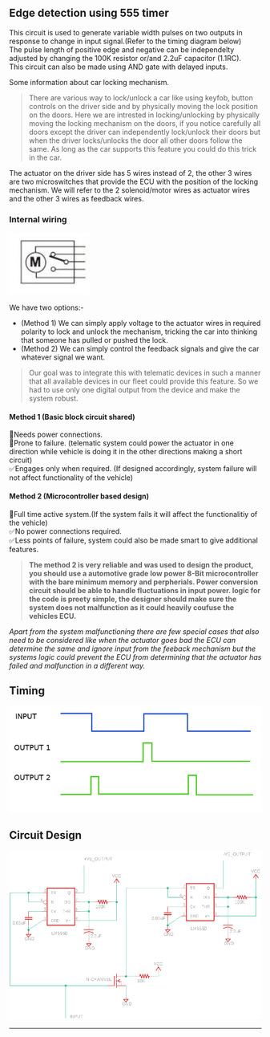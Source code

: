 
## __Edge detection using 555 timer__

This circuit is used to generate variable width pulses on two outputs in response to change in input signal.(Refer to the timing diagram below)\
The pulse length of positive edge and negative can be independelty adjusted by changing the 100K resistor or/and 2.2uF capacitor (1.1RC).\
This circuit can also be made using AND gate with delayed inputs.

Some information about car locking mechanism.

> There are various way to lock/unlock a car like using keyfob, button controls on the driver side and by physically moving the lock position on the doors.
Here we are intrested in locking/unlocking by physically moving the locking mechanism on the doors, if you notice carefully all doors except the driver can independently lock/unlock their doors but when the driver locks/unlocks the door all other doors follow the same. As long as the car supports this feature you could do this trick in the car.

The actuator on the driver side has 5 wires instead of 2, the other 3 wires are two microswitches that provide the ECU with the position of the locking mechanism. We will refer to the 2 solenoid/motor wires as actuator wires and the other 3 wires as feedback wires.

### Internal wiring
![alt text](lock_internal_wiring.png "lock_internal_wiring")

We have two options:-
* (Method 1) We can simply apply voltage to the actuator wires in required polarity to lock and unlock the mechanism, tricking the car into thinking that someone has pulled or pushed the lock.
* (Method 2) We can simply control the feedback signals and give the car whatever signal we want. 


> Our goal was to integrate this with telematic devices in such a manner that all available devices in our fleet could provide this feature. So we had to use only one digital output from the device and make the system robust.  

#### Method 1 (Basic block circuit shared)
:red_circle:Needs power connections.\
:red_circle:Prone to failure. (telematic system could power the actuator in one direction while vehicle is doing it in the other directions making a short circuit)\
:white_check_mark:Engages only when required. (If designed accordingly, system failure will not affect functionality of the vehicle)

#### Method 2 (Microcontroller based design)
:red_circle:Full time active system.(If the system fails it will affect the functionalitiy of the vehicle)\
:white_check_mark:No power connections required.\
:white_check_mark:Less points of failure, system could also be made smart to give additional features.


> __The method 2 is very reliable and was used to design the product, you should use a automotive grade low power 8-Bit microcontroller with the bare minimum memory and perpherials. Power conversion circuit should be able to handle fluctuations in input power. logic for the code is preety simple, the designer should make sure the system does not malfunction as it could heavily coufuse the vehicles ECU.__

_Apart from the system malfunctioning there are few special cases that also need to be considered like when the actuator goes bad the ECU can determine the same and ignore input from the feeback mechanism but the systems logic could prevent the ECU from determining that the actuator has failed and malfunction in a different way._  


## Timing
![alt text](timing_diagram.png "Timing Diagram")
## Circuit Design
![alt text](circuit_diagram.png "Circuit Diagram")


____________________________________________________________________________________________________
